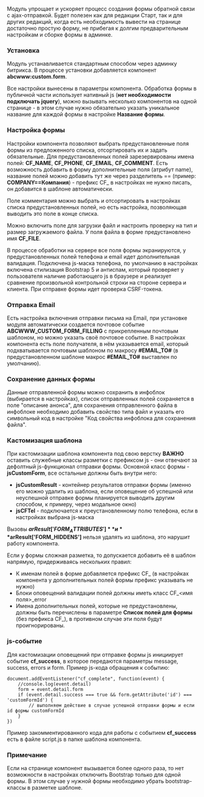 Модуль упрощает и ускоряет процесс создания формы обратной связи с ajax-отправкой. Будет полезен как для редакции Старт, так и для других редакций, когда есть необходимость вывести на странице достаточно простую форму, не прибегая к долгим предварительным настройкам и сборке формы в админке.

### Установка ###
Модуль устанавливается стандартным способом через админку битрикса. В процессе установки добавляется компонент **abcwww:custom.form**. 

Все настройки вынесены в параметры компонента. Обработка формы в публичной части использует нативный js (**нет необходимости подключать jquery**), можно вызывать несколько компонентов на одной странице - в этом случае нужно обязательно указать уникальное название для каждой формы в настройке **Название формы**.

### Настройка формы ###

Настройки компонента позволяют выбрать предустановленные поля формы из предложенного списка, отсортировать их и задать обязательные. Для предустановленных полей зарезервированы имена полей: **CF_NAME**, **CF_PHONE**, **CF_EMAIL**, **CF_COMMENT**. Есть возможность добавить в форму дополнительные поля (атрибут name), название полей можно добавить тут же через разделитель == (пример: **COMPANY==Компания**) - префикс CF_ в настройках не нужно писать, он добавится в шаблоне автоматически.

Поле комментария можно выбрать и отсортировать в настройках списка предустановленных полей, но есть настройка, позволяющая выводить это поле в конце списка.

Можно включить поле для загрузки файл и настроить проверку на тип и размер загружаемого файла. У поля файла в форме предустановлено имя **CF_FILE**.

В процессе обработки на сервере все поля формы экранируются, у предустановленных полей телефона и email идет дополнительная валидация. Подключена js-маска телефона, по умолчанию в настройках включена стилизация Bootstrap 5 и антиспам, который проверяет у пользователя наличие работающего js в браузере и реализует сравнение произвольной контрольной строки на стороне сервера и клиента. При отправке формы идет проверка CSRF-токена. 

###  Отправка Email ###

Есть настройка включения отправки письма на Email, при установке модуля автоматически создается почтовое событие **ABCWWW_CUSTOM_FORM_FILLING** с прикрепленным почтовым шаблоном, но можно указать своё почтовое событие. В настройках компонента есть поле получателя, в нём указывается email, который подхватывается почтовым шаблоном по макросу **#EMAIL_TO#** (в предустановленном шаблоне макрос **#EMAIL_TO#** выставлен по умолчанию).

### Сохранение данных формы ### 

Данные отправленной формы можно сохранить в инфоблок (выбирается в настройках), список отправленных полей сохраняется в поле "описание анонса", для сохранения отправленного файла в инфоблоке необходимо добавить свойство типа файл и указать его символьный код в настройке "Код свойства инфоблока для сохранения файла".

### Кастомизация шаблона ###

При кастомизации шаблона компонента под свою верстку **ВАЖНО** оставить служебные классы разметки с префиксом js - они отвечают за дефолтный js-функционал отправки формы. Основной класс формы - **jsCustomForm**, все остальные должны быть внутри него: 
* **jsCustomResult** - контейнер результатов отправки формы (именно его можно удалить из шаблона, если оповещение об успешной или неуспешной отправке формы планируется выводить другим способом, к примеру, через модальное окно) 
* **jsCFTel** - подключается к преустановленному полю телефона, если в настройках выбрана js-маска 

Вызовы **$arResult['FORM_ATTRIBUTES']** и **$arResult['FORM_HIDDENS']** нельзя удалять из шаблона, это нарушит работу компонента.

Если у формы сложная разметка, то допускается добавить её в шаблон напрямую, придерживаясь нескольких правил:

* К именам полей в форме добавляется префикс CF_ (в настройках компонента у дополнительных полей формы префикс указывать не нужно)
* Блоки оповещений валидации полей должны иметь класс CF_<имя поля>_error
* Имена дополнительных полей, которые не предустановлены, должны быть перечислены в параметре **Список полей для формы**  (без префикса CF_), в противном случае эти поля будут проигнорированы.

### js-событие ###

Для кастомизации оповещений при отправке формы js инициирует событие  **cf_success**, в которое передаются параметры message, success, errors и form. Пример js-кода обращения к событию:

```
document.addEventListener("cf_complete", function(event) {
    //console.log(event.detail)
    form = event.detail.form
    if (event.detail.success === true && form.getAttribute('id') === 'customFormId') {
        // выполняем действие в случае успешной отправки формы и если id формы customFormId
    }
})
```
Пример закомментированного кода для работы с событием **cf_success** есть в файле script.js в папке шаблона компонента.

### Примечание ###

Если на странице компонент вызывается более одного раза, то нет возможности в настройках отключить Bootstrap только для одной формы. В этом случае у нужной формы необходимо убрать bootstrap-классы в разметке шаблоне.